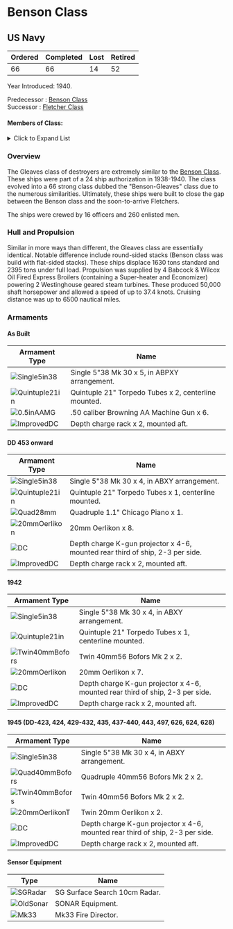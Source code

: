 # Benson Class
## US Navy

Ordered | Completed | Lost | Retired
 ------ | ------ | ------ | ------ 
66 | 66 | 14 | 52 <br/>
 
Year Introduced: 1940. <br/>
 
Predecessor : [Benson Class](/History/USN/BensonClass.md) <br/>
Successor : [Fletcher Class](/History/USN/FletcherClass.md) <br/>

#### Members of Class: <br/>

<details>
	<summary>Click to Expand List</summary>

Icon | Name | Hull Number | Present
| ------ | ------ | ------ |  ------ |
![UnknownDD](/Icons/Ship/UnknownDD.png) | Gleaves | DD-422 | No <br/>
![UnknownDD](/Icons/Ship/UnknownDD.png) | Niblack | DD-424 | No <br/>
![UnknownDD](/Icons/Ship/UnknownDD.png) | Livermore | DD-429 | No <br/>
![UnknownDD](/Icons/Ship/UnknownDD.png) | Eberle | DD-430 | No <br/>
![UnknownDD](/Icons/Ship/UnknownDD.png) | Plunkett | DD-431 | No <br/>
![UnknownDD](/Icons/Ship/UnknownDD.png) | Kearny | DD-432 | No <br/>
![UnknownDD](/Icons/Ship/UnknownDD.png) | Gwin | DD-433 | No <br/>
![UnknownDD](/Icons/Ship/UnknownDD.png) | Meredith | DD-434 | No <br/>
![UnknownDD](/Icons/Ship/UnknownDD.png) | Grayson | DD-435 | No <br/>
![UnknownDD](/Icons/Ship/UnknownDD.png) | Monssen | DD-436 | No <br/>
![UnknownDD](/Icons/Ship/UnknownDD.png) | Woolsey | DD-437 | No <br/>
![UnknownDD](/Icons/Ship/UnknownDD.png) | Ludlow | DD-438 | No <br/>
![UnknownDD](/Icons/Ship/UnknownDD.png) | Edison | DD-439 | No <br/>
![UnknownDD](/Icons/Ship/UnknownDD.png) | Ericsson | DD-440 | No <br/>
![UnknownDD](/Icons/Ship/UnknownDD.png) | Wilkes | DD-441 | No <br/>
![UnknownDD](/Icons/Ship/UnknownDD.png) | Nicholson | DD-442 | No <br/>
![UnknownDD](/Icons/Ship/UnknownDD.png) | Swanson | DD-443 | No <br/>
![UnknownDD](/Icons/Ship/UnknownDD.png) | Ingraham | DD-444 | No <br/>
![UnknownDD](/Icons/Ship/UnknownDD.png) | Bristol | DD-453 | No <br/>
![UnknownDD](/Icons/Ship/UnknownDD.png) | Ellyson | DD-454 | No <br/>
![UnknownDD](/Icons/Ship/UnknownDD.png) | Hambleton | DD-455 | No <br/>
![UnknownDD](/Icons/Ship/UnknownDD.png) | Rodman | DD-456 | No <br/>
![UnknownDD](/Icons/Ship/UnknownDD.png) | Emmons | DD-457 | No <br/>
![UnknownDD](/Icons/Ship/UnknownDD.png) | Macomb | DD-458 | No <br/>
![UnknownDD](/Icons/Ship/UnknownDD.png) | Forrest | DD-461 | No <br/>
![UnknownDD](/Icons/Ship/UnknownDD.png) | Fitch | DD-462 | No <br/>
![UnknownDD](/Icons/Ship/UnknownDD.png) | Corry | DD-463 | No <br/>
![UnknownDD](/Icons/Ship/UnknownDD.png) | Hobson | DD-464 | No <br/>
![UnknownDD](/Icons/Ship/UnknownDD.png) | Aaron Ward | DD-483 | No <br/>
![UnknownDD](/Icons/Ship/UnknownDD.png) | Buchanan | DD-484 | No <br/>
![UnknownDD](/Icons/Ship/UnknownDD.png) | Duncan | DD-485 | No <br/>
![UnknownDD](/Icons/Ship/UnknownDD.png) | Lansdowne | DD-486 | No <br/>
![UnknownDD](/Icons/Ship/UnknownDD.png) | Lardner | DD-487 | No <br/>
![UnknownDD](/Icons/Ship/UnknownDD.png) | McCalla | DD-488 | No <br/>
![UnknownDD](/Icons/Ship/UnknownDD.png) | Mervine | DD-489 | No <br/>
![UnknownDD](/Icons/Ship/UnknownDD.png) | Quick | DD-490 | No <br/>
![UnknownDD](/Icons/Ship/UnknownDD.png) | Carmick | DD-493 | No <br/>
![UnknownDD](/Icons/Ship/UnknownDD.png) | Doyle | DD-494 | No <br/>
![UnknownDD](/Icons/Ship/UnknownDD.png) | Endicott | DD-495 | No <br/>
![UnknownDD](/Icons/Ship/UnknownDD.png) | McCook | DD-496 | No <br/>
![UnknownDD](/Icons/Ship/UnknownDD.png) | Frankford | DD-497 | No <br/>
![UnknownDD](/Icons/Ship/UnknownDD.png) | Davison | DD-618 | No <br/>
![UnknownDD](/Icons/Ship/UnknownDD.png) | Edwards | DD-619 | No <br/>
![UnknownDD](/Icons/Ship/UnknownDD.png) | Glennon | DD-620 | No <br/>
![UnknownDD](/Icons/Ship/UnknownDD.png) | Jeffers | DD-621 | No <br/>
![UnknownDD](/Icons/Ship/UnknownDD.png) | Maddox | DD-622 | No <br/>
![UnknownDD](/Icons/Ship/UnknownDD.png) | Nelson | DD-623 | No <br/>
![UnknownDD](/Icons/Ship/UnknownDD.png) | Baldwin | DD-624 | No <br/>
![UnknownDD](/Icons/Ship/UnknownDD.png) | Harding | DD-625 | No <br/>
![UnknownDD](/Icons/Ship/UnknownDD.png) | Satterlee | DD-626 | No <br/>
![UnknownDD](/Icons/Ship/UnknownDD.png) | Thompson | DD-627 | No <br/>
![UnknownDD](/Icons/Ship/UnknownDD.png) | Welles | DD-628 | No <br/>
![UnknownDD](/Icons/Ship/UnknownDD.png) | Cowie | DD-632 | No <br/>
![UnknownDD](/Icons/Ship/UnknownDD.png) | Knight | DD-633 | No <br/>
![UnknownDD](/Icons/Ship/UnknownDD.png) | Doran | DD-634 | No <br/>
![UnknownDD](/Icons/Ship/UnknownDD.png) | Earle | DD-635 | No <br/>
![UnknownDD](/Icons/Ship/UnknownDD.png) | Butler | DD-636 | No <br/>
![UnknownDD](/Icons/Ship/UnknownDD.png) | Gherardi | DD-637 | No <br/>
![UnknownDD](/Icons/Ship/UnknownDD.png) | Herndon | DD-638 | No <br/>
![UnknownDD](/Icons/Ship/UnknownDD.png) | Shubrick | DD-639 | No <br/>
![UnknownDD](/Icons/Ship/UnknownDD.png) | Beatty | DD-640 | No <br/>
![UnknownDD](/Icons/Ship/UnknownDD.png) | Tillman | DD-641 | No <br/>
![UnknownDD](/Icons/Ship/UnknownDD.png) | Stevenson | DD-645 | No <br/>
![UnknownDD](/Icons/Ship/UnknownDD.png) | Stockton | DD-646 | No <br/>
![UnknownDD](/Icons/Ship/UnknownDD.png) | Thorn | DD-647 | No <br/>
![UnknownDD](/Icons/Ship/UnknownDD.png) | Turner | DD-648 | No <br/>

</details>

### Overview

The Gleaves class of destroyers are extremely similar to the [Benson Class](/History/USN/BensonClass.md). These ships were part of a 24 ship authorization in 1938-1940. The class evolved into a 66 strong class dubbed the "Benson-Gleaves" class due to the numerous similarities.  Ultimately, these ships were built to close the gap between the Benson class and the soon-to-arrive Fletchers.

The ships were crewed by 16 officers and 260 enlisted men. <br/>

### Hull and Propulsion

Similar in more ways than different, the Gleaves class are essentially identical. Notable difference include round-sided stacks (Benson class was build with flat-sided stacks). These ships displace 1630 tons standard and 2395 tons under full load. Propulsion was supplied by 4 Babcock & Wilcox Oil Fired Express Broilers (containing a Super-heater and Economizer) powering 2 Westinghouse geared steam turbines. These produced 50,000 shaft horsepower and allowed a speed of up to 37.4 knots. Cruising distance was up to 6500 nautical miles.

### Armaments

#### As Built

Armament Type | Name |
 ------ | ------ |
![Single5in38](/Icons/Equipment/Guns/DD/5in38.png) | Single 5"38 Mk 30 x 5, in ABPXY arrangement.
![Quintuple21in](/Icons/Equipment/Torpedo/Surface/21inQuintupleUSN.png) | Quintuple 21" Torpedo Tubes x 2, centerline mounted.
![0.5inAAMG](/Icons/Equipment/AA/0.5inAAMG.png) | .50 caliber Browning AA Machine Gun x 6.
![ImprovedDC](/Icons/Equipment/Auxiliary/DepthChargeRack.png) | Depth charge rack x 2, mounted aft. <br/>

#### DD 453 onward

Armament Type | Name |
 ------ | ------ |
![Single5in38](/Icons/Equipment/Guns/DD/5in38.png) | Single 5"38 Mk 30 x 4, in ABXY arrangement.
![Quintuple21in](/Icons/Equipment/Torpedo/Surface/21inQuintupleUSN.png) | Quintuple 21" Torpedo Tubes x 1, centerline mounted.
![Quad28mm](/Icons/Equipment/AA/Quad1in.png) | Quadruple 1.1" Chicago Piano x 1.
![20mmOerlikon](/Icons/Equipment/AA/20mmOerlikon.png) | 20mm Oerlikon x 8.
![DC](/Icons/Equipment/Auxiliary/ImprovedDepthCharge.png) | Depth charge K-gun projector x 4-6, mounted rear third of ship, 2-3 per side.
![ImprovedDC](/Icons/Equipment/Auxiliary/DepthChargeRack.png) | Depth charge rack x 2, mounted aft. <br/>

#### 1942

Armament Type | Name |
 ------ | ------ |
![Single5in38](/Icons/Equipment/Guns/DD/5in38.png) | Single 5"38 Mk 30 x 4, in ABXY arrangement.
![Quintuple21in](/Icons/Equipment/Torpedo/Surface/21inQuintupleUSN.png) | Quintuple 21" Torpedo Tubes x 1, centerline mounted.
![Twin40mmBofors](/Icons/Equipment/AA/Twin40mmUSN.png) | Twin 40mm56 Bofors Mk 2 x 2.
![20mmOerlikon](/Icons/Equipment/AA/20mmOerlikon.png) | 20mm Oerlikon x 7.
![DC](/Icons/Equipment/Auxiliary/ImprovedDepthCharge.png) | Depth charge K-gun projector x 4-6, mounted rear third of ship, 2-3 per side.
![ImprovedDC](/Icons/Equipment/Auxiliary/DepthChargeRack.png) | Depth charge rack x 2, mounted aft. <br/>

#### 1945 (DD-423, 424, 429-432, 435, 437-440, 443, 497, 626, 624, 628)

Armament Type | Name |
 ------ | ------ |
![Single5in38](/Icons/Equipment/Guns/DD/5in38.png) | Single 5"38 Mk 30 x 4, in ABXY arrangement.
![Quad40mmBofors](/Icons/Equipment/AA/Quad40mmUSN.png) | Quadruple 40mm56 Bofors Mk 2 x 2.
![Twin40mmBofors](/Icons/Equipment/AA/Twin40mmUSN.png) | Twin 40mm56 Bofors Mk 2 x 2.
![20mmOerlikonT](/Icons/Equipment/AA/20mmOerlikonT.png) | Twin 20mm Oerlikon x 2.
![DC](/Icons/Equipment/Auxiliary/ImprovedDepthCharge.png) | Depth charge K-gun projector x 4-6, mounted rear third of ship, 2-3 per side.
![ImprovedDC](/Icons/Equipment/Auxiliary/DepthChargeRack.png) | Depth charge rack x 2, mounted aft. <br/>

#### Sensor Equipment

Type | Name |
 ------ | ------ |
![SGRadar](/Icons/Equipment/Auxiliary/SGRadar.png) | SG Surface Search 10cm Radar. <br/>
![OldSonar](/Icons/Equipment/Auxiliary/OldSonar.png) | SONAR Equipment. <br/>
![Mk33](/Icons/Equipment/Auxiliary/Mk33FireDirector.png) | Mk33 Fire Director. <br/>